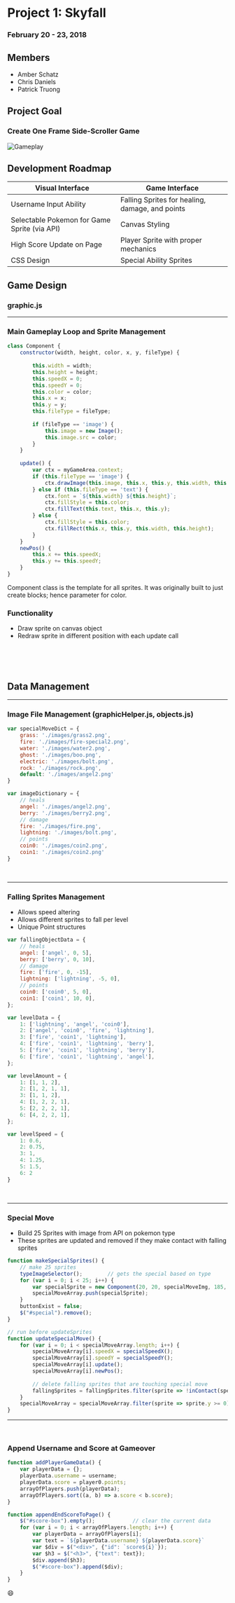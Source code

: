 # Project 1: Skyfall #
### February 20 - 23, 2018 ###
## Members ##
* Amber Schatz 
* Chris Daniels
* Patrick Truong


## Project Goal
### Create One Frame Side-Scroller Game ###
![Gameplay](/images/gameplay.png)

## Development Roadmap ##



Visual Interface | Game Interface
---------------- | ----------------
Username Input Ability | Falling Sprites for healing, damage, and points
Selectable Pokemon for Game Sprite (via API) | Canvas Styling
High Score Update on Page | Player Sprite with proper mechanics
CSS Design | Special Ability Sprites


## Game Design ##

### graphic.js ###
---
### Main Gameplay Loop and Sprite Management ###

```javascript
class Component {
    constructor(width, height, color, x, y, fileType) {
        
        this.width = width;
        this.height = height;
        this.speedX = 0;
        this.speedY = 0;
        this.color = color;
        this.x = x;
        this.y = y; 
        this.fileType = fileType;
        
        if (fileType == 'image') {
            this.image = new Image();
            this.image.src = color;
        } 
    }
      
    update() {
        var ctx = myGameArea.context;
        if (this.fileType == 'image') {
            ctx.drawImage(this.image, this.x, this.y, this.width, this.height);
        } else if (this.fileType == 'text') {
            ctx.font = `${this.width} ${this.height}`;
            ctx.fillStyle = this.color;
            ctx.fillText(this.text, this.x, this.y);                      
        } else {
            ctx.fillStyle = this.color;
            ctx.fillRect(this.x, this.y, this.width, this.height);
        }
    }
    newPos() {
        this.x += this.speedX;
        this.y += this.speedY;
    }
}
```
Component class is the template for all sprites. It was originally built to just create blocks; hence parameter for color. 

### Functionality ###
* Draw sprite on canvas object
* Redraw sprite in different position with each update call


<br>
<br>
<br>



## Data Management ##
---

### Image File Management (graphicHelper.js, objects.js) ###
```javascript
var specialMoveDict = {
    grass: './images/grass2.png',
    fire: './images/fire-special2.png',
    water: './images/water2.png',
    ghost: './images/boo.png',
    electric: './images/bolt.png',
    rock: './images/rock.png',
    default: './images/angel2.png'
}

var imageDictionary = {
    // heals
    angel: './images/angel2.png',
    berry: './images/berry2.png',
    // damage
    fire: './images/fire.png',
    lightning: './images/bolt.png',
    // points
    coin0: './images/coin2.png',
    coin1: './images/coin2.png'
}

```
<br>

---

### Falling Sprites Management ###
* Allows speed altering
* Allows different sprites to fall per level
* Unique Point structures 

```javascript
var fallingObjectData = {     
    // heals
    angel: ['angel', 0, 5],
    berry: ['berry', 0, 10],
    // damage              
    fire: ['fire', 0, -15],
    lightning: ['lightning', -5, 0],
    // points
    coin0: ['coin0', 5, 0],
    coin1: ['coin1', 10, 0],
};

var levelData = {
    1: ['lightning', 'angel', 'coin0'],
    2: ['angel', 'coin0', 'fire', 'lightning'],
    3: ['fire', 'coin1', 'lightning'],
    4: ['fire', 'coin1', 'lightning', 'berry'],
    5: ['fire', 'coin1', 'lightning', 'berry'],
    6: ['fire', 'coin1', 'lightning', 'angel'],
};

var levelAmount = {
    1: [1, 1, 2],
    2: [1, 2, 1, 1],
    3: [1, 1, 2],
    4: [1, 2, 2, 1],
    5: [2, 2, 2, 1],
    6: [4, 2, 2, 1],
};

var levelSpeed = {
    1: 0.6,
    2: 0.75,
    3: 1,
    4: 1.25,
    5: 1.5,
    6: 2
}
```
<br>

---

### Special Move ###
* Build 25 Sprites with image from API on pokemon type
* These sprites are updated and removed if they make contact with falling sprites

```javascript
function makeSpecialSprites() {
    // make 25 sprites
    typeImageSelector();        // gets the special based on type
    for (var i = 0; i < 25; i++) {
        var specialSprite = new Component(20, 20, specialMoveImg, 185, 300, 'image');
        specialMoveArray.push(specialSprite);
    }
    buttonExist = false;
    $("#special").remove();
}

// run before updateSprites
function updateSpecialMove() {
    for (var i = 0; i < specialMoveArray.length; i++) {
        specialMoveArray[i].speedX = specialSpeedX();
        specialMoveArray[i].speedY = specialSpeedY();
        specialMoveArray[i].update();
        specialMoveArray[i].newPos();
        
        // delete falling sprites that are touching special move
        fallingSprites = fallingSprites.filter(sprite => !inContact(specialMoveArray[i], sprite));
    }
    specialMoveArray = specialMoveArray.filter(sprite => sprite.y >= 0);    // remove sprites out of box
}

```

---

<br>

### Append Username and Score at Gameover ###

```javascript
function addPlayerGameData() {
    var playerData = {};
    playerData.username = username;
    playerData.score = player0.points;
    arrayOfPlayers.push(playerData);
    arrayOfPlayers.sort((a, b) => a.score < b.score);
}

function appendEndScoreToPage() {
    $("#score-box").empty();            // clear the current data
    for (var i = 0; i < arrayOfPlayers.length; i++) {
        var playerData = arrayOfPlayers[i];
        var text = `${playerData.username} ${playerData.score}`
        var $div = $("<div>", {"id": `score${i}`});
        var $h3 = $("<h3>", {"text": text});
        $div.append($h3);
        $("#score-box").append($div);
    }
}
```

:smile:

